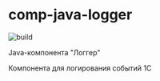 # comp-java-logger

![build](https://github.com/alexandrkakushin/comp-java-logger/workflows/build/badge.svg)

Java-компонента "Логгер"

Компонента для логирования событий 1С
